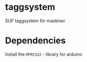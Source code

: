 # taggsystem
SUF taggsystem för maskiner

# Dependencies
Install the `MFRC522` - library for arduino
